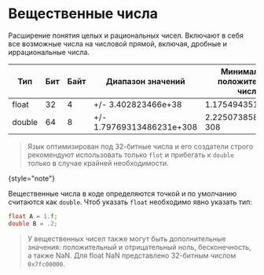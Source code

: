 # Вещественные числа

Расширение понятия целых и рациональных чисел. Включают в себя все возможные числа на числовой прямой, включая, дробные
и иррациональные числа.

| Тип    | Бит | Байт | Диапазон значений         | Минимальное положительное число | Максимальное количество знаков |
|--------|-----|------|---------------------------|---------------------------------|--------------------------------|
| float  | 32  | 4    | +/- 3.402823466e+38       | 1.175494351e-38                 | 6                              |
| double | 64  | 8    | +/- 1.79769313486231e+308 | 2.22507385850720e-308           | 15                             |

> Язык оптимизирован под 32-битные числа и его создатели строго рекомендуют использовать только `flot` и прибегать
> к `double` только в случае крайней необходимости.
>
{style="note"}

Вещественные числа в коде определяются точкой и по умолчанию считаются как `double`. Чтоб указать `float` необходимо
явно указать тип:

```C++
float A = 1.f;
double B = .2;
```

> У вещественных чисел также могут быть дополнительные значения: положительный и отрицательный ноль, бесконечность, а
> также <tooltip term="NaN">NaN</tooltip>. Для float <tooltip term="NaN">NaN</tooltip> представлено 32-битным
> числом `0x7fc00000`.

<a href="https://www.angelcode.com/angelscript/sdk/docs/manual/doc_datatypes_primitives.html#real" />